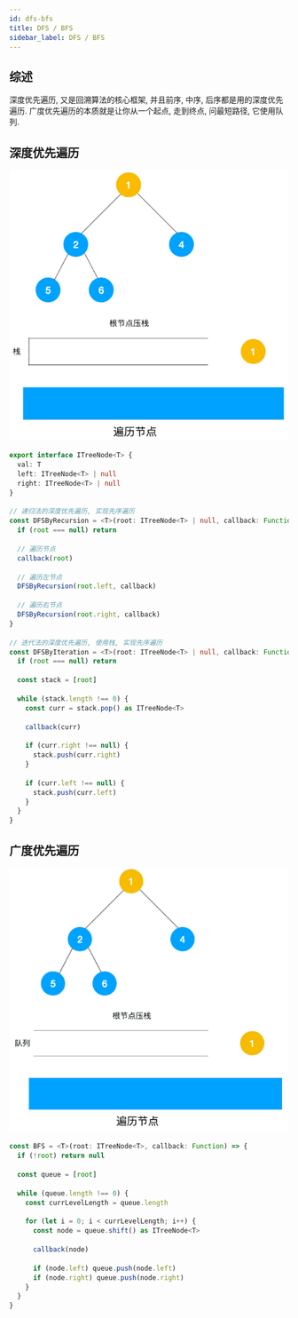 ```yaml
---
id: dfs-bfs
title: DFS / BFS
sidebar_label: DFS / BFS
---
```


## 综述

深度优先遍历, 又是回溯算法的核心框架, 并且前序, 中序, 后序都是用的深度优先遍历. 广度优先遍历的本质就是让你从一个起点, 走到终点, 问最短路径, 它使用队列.

## 深度优先遍历

![深度优先遍历](../static/img/dfs-bfs-dfs.gif)

```ts
export interface ITreeNode<T> {
  val: T
  left: ITreeNode<T> | null
  right: ITreeNode<T> | null
}

// 递归法的深度优先遍历, 实现先序遍历
const DFSByRecursion = <T>(root: ITreeNode<T> | null, callback: Function) => {
  if (root === null) return

  // 遍历节点
  callback(root)

  // 遍历左节点
  DFSByRecursion(root.left, callback)

  // 遍历右节点
  DFSByRecursion(root.right, callback)
}

// 迭代法的深度优先遍历, 使用栈, 实现先序遍历
const DFSByIteration = <T>(root: ITreeNode<T> | null, callback: Function) => {
  if (root === null) return

  const stack = [root]

  while (stack.length !== 0) {
    const curr = stack.pop() as ITreeNode<T>

    callback(curr)

    if (curr.right !== null) {
      stack.push(curr.right)
    }

    if (curr.left !== null) {
      stack.push(curr.left)
    }
  }
}
```

## 广度优先遍历

![广度优先遍历](../static/img/dfs-bfs-bfs.gif)

```ts
const BFS = <T>(root: ITreeNode<T>, callback: Function) => {
  if (!root) return null

  const queue = [root]

  while (queue.length !== 0) {
    const currLevelLength = queue.length

    for (let i = 0; i < currLevelLength; i++) {
      const node = queue.shift() as ITreeNode<T>

      callback(node)

      if (node.left) queue.push(node.left)
      if (node.right) queue.push(node.right)
    }
  }
}
```
